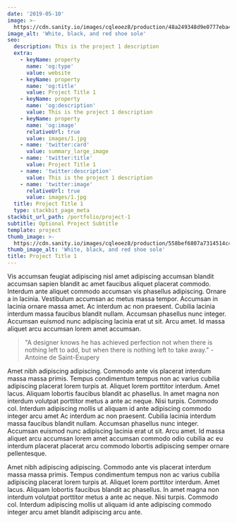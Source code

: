 ```yaml
---
date: '2019-05-10'
image: >-
  https://cdn.sanity.io/images/cqleoez8/production/48a249348d9e0777eba45c4325c2ae42c5c861ac-1280x850.jpg
image_alt: 'White, black, and red shoe sole'
seo:
  description: This is the project 1 description
  extra:
    - keyName: property
      name: 'og:type'
      value: website
    - keyName: property
      name: 'og:title'
      value: Project Title 1
    - keyName: property
      name: 'og:description'
      value: This is the project 1 description
    - keyName: property
      name: 'og:image'
      relativeUrl: true
      value: images/1.jpg
    - name: 'twitter:card'
      value: summary_large_image
    - name: 'twitter:title'
      value: Project Title 1
    - name: 'twitter:description'
      value: This is the project 1 description
    - name: 'twitter:image'
      relativeUrl: true
      value: images/1.jpg
  title: Project Title 1
  type: stackbit_page_meta
stackbit_url_path: /portfolio/project-1
subtitle: Optional Project Subtitle
template: project
thumb_image: >-
  https://cdn.sanity.io/images/cqleoez8/production/558bef6807a7314514c46fff8c2ec59e92d86744-860x571.jpg
thumb_image_alt: 'White, black, and red shoe sole'
title: Project Title 1
---
```


Vis accumsan feugiat adipiscing nisl amet adipiscing accumsan blandit accumsan sapien blandit ac amet faucibus aliquet placerat commodo. Interdum ante aliquet commodo accumsan vis phasellus adipiscing. Ornare a in lacinia. Vestibulum accumsan ac metus massa tempor. Accumsan in lacinia ornare massa amet. Ac interdum ac non praesent. Cubilia lacinia interdum massa faucibus blandit nullam. Accumsan phasellus nunc integer. Accumsan euismod nunc adipiscing lacinia erat ut sit. Arcu amet. Id massa aliquet arcu accumsan lorem amet accumsan.

>"A designer knows he has achieved perfection not when there is nothing left to add, but when there is nothing left to take away." -Antoine de Saint-Exupery

Amet nibh adipiscing adipiscing. Commodo ante vis placerat interdum massa massa primis. Tempus condimentum tempus non ac varius cubilia adipiscing placerat lorem turpis at. Aliquet lorem porttitor interdum. Amet lacus. Aliquam lobortis faucibus blandit ac phasellus. In amet magna non interdum volutpat porttitor metus a ante ac neque. Nisi turpis. Commodo col. Interdum adipiscing mollis ut aliquam id ante adipiscing commodo integer arcu amet Ac interdum ac non praesent. Cubilia lacinia interdum massa faucibus blandit nullam. Accumsan phasellus nunc integer. Accumsan euismod nunc adipiscing lacinia erat ut sit. Arcu amet. Id massa aliquet arcu accumsan lorem amet accumsan commodo odio cubilia ac eu interdum placerat placerat arcu commodo lobortis adipiscing semper ornare pellentesque.

Amet nibh adipiscing adipiscing. Commodo ante vis placerat interdum massa massa primis. Tempus condimentum tempus non ac varius cubilia adipiscing placerat lorem turpis at. Aliquet lorem porttitor interdum. Amet lacus. Aliquam lobortis faucibus blandit ac phasellus. In amet magna non interdum volutpat porttitor metus a ante ac neque. Nisi turpis. Commodo col. Interdum adipiscing mollis ut aliquam id ante adipiscing commodo integer arcu amet blandit adipiscing arcu ante.
